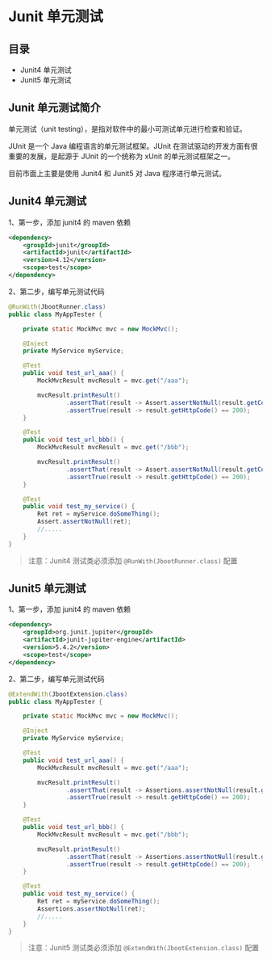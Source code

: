 # Junit 单元测试

## 目录
- Junit4 单元测试
- Junit5 单元测试

## Junit 单元测试简介

单元测试（unit testing），是指对软件中的最小可测试单元进行检查和验证。

JUnit 是一个 Java 编程语言的单元测试框架。JUnit 在测试驱动的开发方面有很重要的发展，是起源于 JUnit 的一个统称为 xUnit 的单元测试框架之一。


目前市面上主要是使用 Junit4 和 Junit5 对 Java 程序进行单元测试。


## Junit4 单元测试

1、第一步，添加 junit4 的 maven 依赖

```xml
<dependency>
    <groupId>junit</groupId>
    <artifactId>junit</artifactId>
    <version>4.12</version>
    <scope>test</scope>
</dependency>
```

2、第二步，编写单元测试代码

```java
@RunWith(JbootRunner.class)
public class MyAppTester {

    private static MockMvc mvc = new MockMvc();

    @Inject
    private MyService myService;

    @Test
    public void test_url_aaa() {
        MockMvcResult mvcResult = mvc.get("/aaa");

        mvcResult.printResult()
                .assertThat(result -> Assert.assertNotNull(result.getContent()))
                .assertTrue(result -> result.getHttpCode() == 200);
    }

    @Test
    public void test_url_bbb() {
        MockMvcResult mvcResult = mvc.get("/bbb");

        mvcResult.printResult()
                .assertThat(result -> Assert.assertNotNull(result.getContent()))
                .assertTrue(result -> result.getHttpCode() == 200);
    }

    @Test
    public void test_my_service() {
        Ret ret = myService.doSomeThing();
        Assert.assertNotNull(ret);
        //.....
    }
}
```
> 注意：Junit4 测试类必须添加 `@RunWith(JbootRunner.class)` 配置


## Junit5 单元测试

1、第一步，添加 junit4 的 maven 依赖

```xml
<dependency>
    <groupId>org.junit.jupiter</groupId>
    <artifactId>junit-jupiter-engine</artifactId>
    <version>5.4.2</version>
    <scope>test</scope>
</dependency>
```

2、第二步，编写单元测试代码

```java
@ExtendWith(JbootExtension.class)
public class MyAppTester {

    private static MockMvc mvc = new MockMvc();

    @Inject
    private MyService myService;

    @Test
    public void test_url_aaa() {
        MockMvcResult mvcResult = mvc.get("/aaa");

        mvcResult.printResult()
                .assertThat(result -> Assertions.assertNotNull(result.getContent()))
                .assertTrue(result -> result.getHttpCode() == 200);
    }

    @Test
    public void test_url_bbb() {
        MockMvcResult mvcResult = mvc.get("/bbb");

        mvcResult.printResult()
                .assertThat(result -> Assertions.assertNotNull(result.getContent()))
                .assertTrue(result -> result.getHttpCode() == 200);
    }

    @Test
    public void test_my_service() {
        Ret ret = myService.doSomeThing();
        Assertions.assertNotNull(ret);
        //.....
    }
}
```
> 注意：Junit5 测试类必须添加 `@ExtendWith(JbootExtension.class)` 配置
